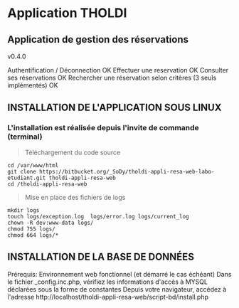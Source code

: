 
# Application THOLDI

## Application de gestion des réservations
v0.4.0

Authentification / Déconnection OK
Effectuer une reservation OK
Consulter ses réservations OK
Rechercher une réservation selon critères (3 seuls implémentés) OK


## INSTALLATION DE L'APPLICATION SOUS LINUX 
### L'installation est réalisée depuis l'invite de commande (terminal)

>Téléchargement du code source 

    cd /var/www/html  
    git clone https://bitbucket.org/_SoDy/tholdi-appli-resa-web-labo-etudiant.git tholdi-appli-resa-web
    cd /tholdi-appli-resa-web

> Mise en place des fichiers de logs

	mkdir logs
	touch logs/exception.log  logs/error.log logs/current_log
	chown -R dev:www-data logs/
	chmod 755 logs/
	chmod 664 logs/*

## INSTALLATION DE LA BASE DE DONNÉES

Prérequis: Environnement web fonctionnel (et démarré le cas échéant)
Dans le fichier _config.inc.php, vérifiez les informations d'accès à MYSQL déclarées sous la forme de constantes
Depuis votre navigateur, accédez à l'adresse http://localhost/tholdi-appli-resa-web/script-bd/install.php

